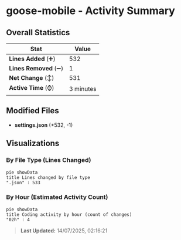 # goose-mobile - Activity Summary 

## Overall Statistics

| Stat                   | Value                                                             |
| ---------------------- | ----------------------------------------------------------------- |
| **Lines Added** (➕)   | 532                                          |
| **Lines Removed** (➖) | 1                                        |
| **Net Change** (↕)    | 531                |
| **Active Time** (⌚)   | 3 minutes |


## Modified Files
- **settings.json** (+532, -1)

## Visualizations

### By File Type (Lines Changed)

```mermaid
pie showData
title Lines changed by file type
".json" : 533
```

### By Hour (Estimated Activity Count)

```mermaid
pie showData
title Coding activity by hour (count of changes)
"02h" : 4
```


> **Last Updated:** 14/07/2025, 02:16:21